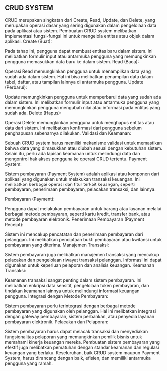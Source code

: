 ## CRUD SYSTEM

CRUD merupakan singkatan dari Create, Read, Update, dan Delete, yang merupakan operasi dasar yang sering digunakan dalam pengelolaan data pada aplikasi atau sistem. Pembuatan CRUD system melibatkan implementasi fungsi-fungsi ini untuk mengelola entitas atau objek dalam aplikasi.
Create (Buat):

Pada tahap ini, pengguna dapat membuat entitas baru dalam sistem. Ini melibatkan formulir input atau antarmuka pengguna yang memungkinkan pengguna memasukkan data baru ke dalam sistem.
Read (Baca):

Operasi Read memungkinkan pengguna untuk menampilkan data yang sudah ada dalam sistem. Hal ini bisa melibatkan penampilan data dalam tabel, daftar, atau tampilan lainnya di antarmuka pengguna.
Update (Perbarui):

Update memungkinkan pengguna untuk memperbarui data yang sudah ada dalam sistem. Ini melibatkan formulir input atau antarmuka pengguna yang memungkinkan pengguna mengubah nilai atau informasi pada entitas yang sudah ada.
Delete (Hapus):

Operasi Delete memungkinkan pengguna untuk menghapus entitas atau data dari sistem. Ini melibatkan konfirmasi dari pengguna sebelum penghapusan sebenarnya dilakukan.
Validasi dan Keamanan:

Sebuah CRUD system harus memiliki mekanisme validasi untuk memastikan bahwa data yang dimasukkan atau diubah sesuai dengan kebutuhan sistem. Selain itu, perlu ada lapisan keamanan untuk melindungi data dan mengontrol hak akses pengguna ke operasi CRUD tertentu.
Payment System:

Sistem pembayaran (Payment System) adalah aplikasi atau komponen dari aplikasi yang digunakan untuk melakukan transaksi keuangan. Ini melibatkan berbagai operasi dan fitur terkait keuangan, seperti pembayaran, penerimaan pembayaran, pelacakan transaksi, dan lainnya.

Pembayaran (Payment):

Pengguna dapat melakukan pembayaran untuk barang atau layanan melalui berbagai metode pembayaran, seperti kartu kredit, transfer bank, atau metode pembayaran elektronik.
Penerimaan Pembayaran (Payment Receipt):

Sistem ini mencakup pencatatan dan penerimaan pembayaran dari pelanggan. Ini melibatkan penciptaan bukti pembayaran atau kwitansi untuk pembayaran yang diterima.
Manajemen Transaksi:

Sistem pembayaran juga melibatkan manajemen transaksi yang mencakup pelacakan dan pengelolaan riwayat transaksi pelanggan. Informasi ini dapat digunakan untuk keperluan pelaporan dan analisis keuangan.
Keamanan Transaksi:

Keamanan transaksi sangat penting dalam sistem pembayaran. Ini melibatkan enkripsi data sensitif, pengelolaan token pembayaran, dan tindakan keamanan lainnya untuk melindungi informasi keuangan pengguna.
Integrasi dengan Metode Pembayaran:

Sistem pembayaran perlu terintegrasi dengan berbagai metode pembayaran yang digunakan oleh pelanggan. Hal ini melibatkan integrasi dengan gateway pembayaran, sistem perbankan, atau penyedia layanan pembayaran elektronik.
Pelacakan dan Pelaporan:

Sistem pembayaran harus dapat melacak transaksi dan menyediakan fungsionalitas pelaporan yang memungkinkan pemilik bisnis untuk memahami kinerja keuangan mereka.
Pembuatan sistem pembayaran yang efektif juga melibatkan pematuhan dengan standar keamanan dan regulasi keuangan yang berlaku. Keseluruhan, baik CRUD system maupun Payment System, harus dirancang dengan baik, efisien, dan memiliki antarmuka pengguna yang ramah.
